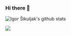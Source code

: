 ### Hi there 👋

![Igor Šikuljak's github stats](https://github-readme-stats.vercel.app/api?username=FmasterofU&count_private=true&show_icons=true&theme=chartreuse-dark)
<!--
![Top Langs](https://github-readme-stats.vercel.app/api/top-langs/?username=FmasterofU&layout=compact&count_private=true&show_icons=true&theme=chartreuse-dark)
-->
[<img src="https://img.shields.io/badge/linkedin-%230077B5.svg?&style=for-the-badge&logo=linkedin&logoColor=black" />](https://www.linkedin.com/in/igor-sikuljak/)

<!--
**FmasterofU/FmasterofU** is a ✨ _special_ ✨ repository because its `README.md` (this file) appears on your GitHub profile.

Here are some ideas to get you started:

- 🔭 I’m currently working on ...
- 🌱 I’m currently learning ...
- 👯 I’m looking to collaborate on ...
- 🤔 I’m looking for help with ...
- 💬 Ask me about ...
- 📫 How to reach me: ...
- 😄 Pronouns: ...
- ⚡ Fun fact: ...
-->
